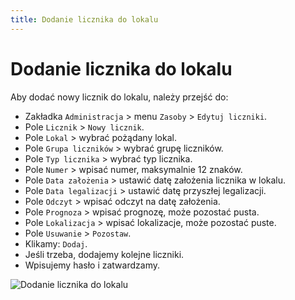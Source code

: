 ```yaml
---
title: Dodanie licznika do lokalu
---
```

# Dodanie licznika do lokalu

Aby dodać nowy licznik do lokalu, należy przejść do:

- Zakładka `Administracja` > menu `Zasoby` > `Edytuj liczniki`.
- Pole `Licznik` > `Nowy licznik`.
- Pole `Lokal` > wybrać pożądany lokal.
- Pole `Grupa liczników` > wybrać grupę liczników.
- Pole `Typ licznika` > wybrać typ licznika.
- Pole `Numer` > wpisać numer, maksymalnie 12 znaków.
- Pole `Data założenia` > ustawić datę założenia licznika w lokalu.
- Pole `Data legalizacji` > ustawić datę przyszłej legalizacji.
- Pole `Odczyt` > wpisać odczyt na datę założenia.
- Pole `Prognoza` > wpisać prognozę, może pozostać pusta.
- Pole `Lokalizacja` > wpisać lokalizacje, może pozostać puste.
- Pole `Usuwanie` > `Pozostaw`.
- Klikamy: `Dodaj`.
- Jeśli trzeba, dodajemy kolejne liczniki.
- Wpisujemy hasło i zatwardzamy.

![Dodanie licznika do lokalu](dodanielicznika.gif)